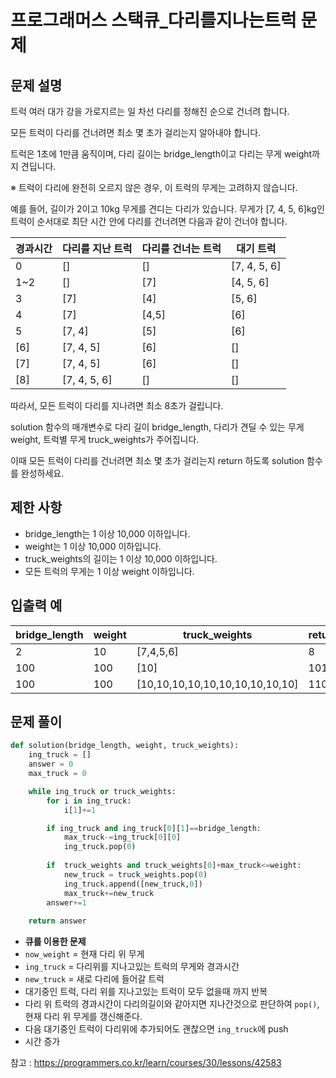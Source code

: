 # 프로그래머스 스택큐_다리를지나는트럭 문제

## 문제 설명
트럭 여러 대가 강을 가로지르는 일 차선 다리를 정해진 순으로 건너려 합니다. 

모든 트럭이 다리를 건너려면 최소 몇 초가 걸리는지 알아내야 합니다.

트럭은 1초에 1만큼 움직이며, 다리 길이는 bridge_length이고 다리는 무게 weight까지 견딥니다.

※ 트럭이 다리에 완전히 오르지 않은 경우, 이 트럭의 무게는 고려하지 않습니다.

예를 들어, 길이가 2이고 10kg 무게를 견디는 다리가 있습니다. 무게가 [7, 4, 5, 6]kg인 트럭이 순서대로 최단 시간 안에 다리를 건너려면 다음과 같이 건너야 합니다.

| 경과시간 | 다리를 지난 트럭 | 다리를 건너는 트럭 | 대기 트럭|
|---| ---   | --- | ---|
|0|  [] | [] | [7, 4, 5, 6]|
|1~2|  [] | [7] | [4, 5, 6]|
|3|  [7] | [4] | [5, 6]|
|4|  [7] | [4,5] | [6]|
|5|  [7, 4] | [5] | [6]|
|[6]| [7, 4, 5]| [6] | []|
|[7]| [7, 4, 5]| [6] | []|
|[8]| [7, 4, 5, 6]| [] | []|



따라서, 모든 트럭이 다리를 지나려면 최소 8초가 걸립니다.

solution 함수의 매개변수로 다리 길이 bridge_length, 다리가 견딜 수 있는 무게 weight, 트럭별 무게 truck_weights가 주어집니다. 

이때 모든 트럭이 다리를 건너려면 최소 몇 초가 걸리는지 return 하도록 solution 함수를 완성하세요.
## 제한 사항
- bridge_length는 1 이상 10,000 이하입니다.
- weight는 1 이상 10,000 이하입니다.
- truck_weights의 길이는 1 이상 10,000 이하입니다.
- 모든 트럭의 무게는 1 이상 weight 이하입니다.

## 입출력 예
| bridge_length | weight | truck_weights | return|
|---| ---   | --- | ---|
|2|  10 | [7,4,5,6] | 8|
|100| 100 | [10] | 101|
|100| 100 | [10,10,10,10,10,10,10,10,10,10]	 |110|


## 문제 풀이
```python
def solution(bridge_length, weight, truck_weights):
    ing_truck = []
    answer = 0
    max_truck = 0

    while ing_truck or truck_weights:
        for i in ing_truck:
            i[1]+=1

        if ing_truck and ing_truck[0][1]==bridge_length:
            max_truck-=ing_truck[0][0]
            ing_truck.pop(0)
            
        if  truck_weights and truck_weights[0]+max_truck<=weight:
            new_truck = truck_weights.pop(0)
            ing_truck.append([new_truck,0])
            max_truck+=new_truck
        answer+=1
        
    return answer
```
- **큐를 이용한 문제**
- ```now_weight``` = 현재 다리 위 무게
- ```ing_truck``` = 다리위를 지나고있는 트럭의 무게와 경과시간
- ```new_truck``` = 새로 다리에 들어갈 트럭
- 대기중인 트럭, 다리 위를 지나고있는 트럭이 모두 없을때 까지 반복
- 다리 위 트럭의 경과시간이 다리의길이와 같아지면 지나간것으로 판단하여 ```pop()```, 현재 다리 위 무게를 갱신해준다.
- 다음 대기중인 트럭이 다리위에 추가되어도 괜찮으면 ```ing_truck```에 push
- 시간 증가

참고 : <https://programmers.co.kr/learn/courses/30/lessons/42583>
